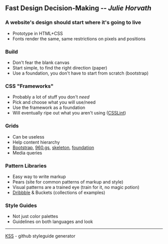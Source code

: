 ## Fast Design Decision-Making -- *Julie Horvath*

### A website's design should start where it's going to live

* Prototype in HTML+CSS
* Fonts render the same, same restrictions on pixels and positions

### Build

* Don't fear the blank canvas
* Start simple, to find the right direction (paper)
* Use a foundation, you don't have to start from scratch (bootstrap)

### CSS "Frameworks"

* Probably a lot of stuff you don't *need*
* Pick and choose what you will use/need
* Use the framework as a foundation
* Will eventually ripe out what you aren't using 
  ([CSSLint](https://github.com/stubbornella/csslint))

### Grids 

* Can be useless
* Help content hierarchy
* [Bootstrap](http://twitter.github.io/bootstrap/), [960.gs](http://960.gs/),
  [skeleton](http://www.getskeleton.com/), [foundation](http://foundation.zurb.com/)
* Media queries

### Pattern Libraries 

* Easy way to write markup
* Pears (site for common patterns of markup and style)
* Visual patterns are a trained eye (train for it, no magic potion)
* [Dribbble](http://dribbble.com/) & Buckets (collections of examples)

### Style Guides

* Not just color palettes
* Guidelines on both languages and look

---
[KSS](http://warpspire.com/kss/) - github styleguide generator
